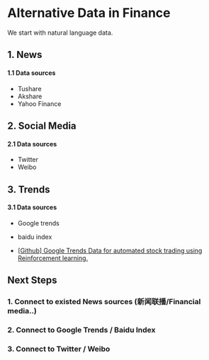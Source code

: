 # Alternative Data in Finance

We start with natural language data.

## 1. News

#### 1.1 Data sources

* Tushare
* Akshare
* Yahoo Finance

## 2. Social Media

#### 2.1 Data sources

* Twitter
* Weibo

## 3. Trends

#### 3.1 Data sources
* Google trends
* baidu index

* [[Github] Google Trends Data for automated stock trading using Reinforcement learning.](https://github.com/Athe-kunal/Reinforcement-learning-trading-agent-using-Google-trends-data)

## Next Steps

### 1. Connect to existed News sources (新闻联播/Financial media..)
### 2. Connect to Google Trends / Baidu Index
### 3. Connect to Twitter / Weibo

